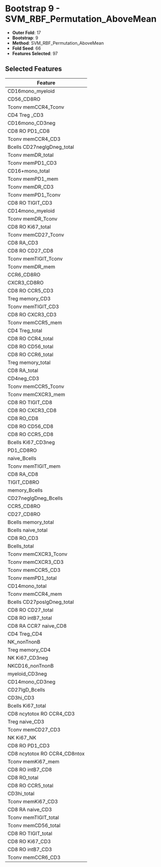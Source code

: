 # Bootstrap 9 - SVM_RBF_Permutation_AboveMean

- **Outer Fold**: 17
- **Bootstrap**: 9
- **Method**: SVM_RBF_Permutation_AboveMean
- **Fold Seed**: 66
- **Features Selected**: 97

## Selected Features

| Feature |
|---------|
| CD16mono_myeloid |
| CD56_CD8RO |
| Tconv memCCR4_Tconv |
| CD4 Treg _CD3 |
| CD16mono_CD3neg |
| CD8 RO PD1_CD8 |
| Tconv memCCR4_CD3 |
| Bcells CD27negIgDneg_total |
| Tconv memDR_total |
| Tconv memPD1_CD3 |
| CD16+mono_total |
| Tconv memPD1_mem |
| Tconv memDR_CD3 |
| Tconv memPD1_Tconv |
| CD8 RO TIGIT_CD3 |
| CD14mono_myeloid |
| Tconv memDR_Tconv |
| CD8 RO Ki67_total |
| Tconv memCD27_Tconv |
| CD8 RA_CD3 |
| CD8 RO CD27_CD8 |
| Tconv memTIGIT_Tconv |
| Tconv memDR_mem |
| CCR6_CD8RO |
| CXCR3_CD8RO |
| CD8 RO CCR5_CD3 |
| Treg memory_CD3 |
| Tconv memTIGIT_CD3 |
| CD8 RO CXCR3_CD3 |
| Tconv memCCR5_mem |
| CD4 Treg_total |
| CD8 RO CCR4_total |
| CD8 RO CD56_total |
| CD8 RO CCR6_total |
| Treg memory_total |
| CD8 RA_total |
| CD4neg_CD3 |
| Tconv memCCR5_Tconv |
| Tconv memCXCR3_mem |
| CD8 RO TIGIT_CD8 |
| CD8 RO CXCR3_CD8 |
| CD8 RO_CD8 |
| CD8 RO CD56_CD8 |
| CD8 RO CCR5_CD8 |
| Bcells Ki67_CD3neg |
| PD1_CD8RO |
| naive_Bcells |
| Tconv memTIGIT_mem |
| CD8 RA_CD8 |
| TIGIT_CD8RO |
| memory_Bcells |
| CD27negIgDneg_Bcells |
| CCR5_CD8RO |
| CD27_CD8RO |
| Bcells memory_total |
| Bcells naive_total |
| CD8 RO_CD3 |
| Bcells_total |
| Tconv memCXCR3_Tconv |
| Tconv memCXCR3_CD3 |
| Tconv memCCR5_CD3 |
| Tconv memPD1_total |
| CD14mono_total |
| Tconv memCCR4_mem |
| Bcells CD27posIgDneg_total |
| CD8 RO CD27_total |
| CD8 RO intB7_total |
| CD8 RA CCR7 naive_CD8 |
| CD4 Treg_CD4 |
| NK_nonTnonB |
| Treg memory_CD4 |
| NK Ki67_CD3neg |
| NKCD16_nonTnonB |
| myeloid_CD3neg |
| CD14mono_CD3neg |
| CD27IgD_Bcells |
| CD3hi_CD3 |
| Bcells Ki67_total |
| CD8 ncytotox RO CCR4_CD3 |
| Treg naive_CD3 |
| Tconv memCD27_CD3 |
| NK Ki67_NK |
| CD8 RO PD1_CD3 |
| CD8 ncytotox RO CCR4_CD8ntox |
| Tconv memKi67_mem |
| CD8 RO intB7_CD8 |
| CD8 RO_total |
| CD8 RO CCR5_total |
| CD3hi_total |
| Tconv memKi67_CD3 |
| CD8 RA naive_CD3 |
| Tconv memTIGIT_total |
| Tconv memCD56_total |
| CD8 RO TIGIT_total |
| CD8  RO Ki67_CD3 |
| CD8 RO intB7_CD3 |
| Tconv memCCR6_CD3 |

